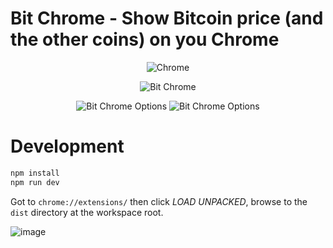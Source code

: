 # Bit Chrome - Show Bitcoin price (and the other coins) on you Chrome

<center>

![Chrome](https://user-images.githubusercontent.com/7277418/37862910-6e6f7c82-2f87-11e8-9cd8-c8991cce642d.png)

![Bit Chrome](https://user-images.githubusercontent.com/7277418/37862971-b783d7c8-2f88-11e8-9363-542ec062cb4d.png)

![Bit Chrome Options](https://user-images.githubusercontent.com/7277418/39094680-d2333ec4-465d-11e8-8b01-bef4b20c36ef.png)
![Bit Chrome Options](https://user-images.githubusercontent.com/7277418/39094683-d9b09d68-465d-11e8-820e-ab3cfd48cb79.png)

</center>

# Development


```bash
npm install
npm run dev
```

Got to `chrome://extensions/` then click *LOAD UNPACKED*, browse to the `dist` directory at the workspace root.

![image](https://user-images.githubusercontent.com/7277418/39083450-19d2b2d0-458e-11e8-84ff-4bbce6e0f983.png)
